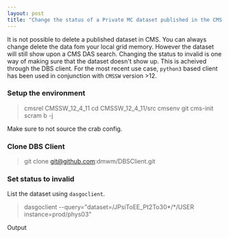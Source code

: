 ```yaml
---
layout: post
title: "Change the status of a Private MC dataset published in the CMS DAS to INVALID"
---
```


It is not possible to delete a published dataset in CMS. You can always change delete the data fom your local grid memory. However the dataset will still show upon a CMS DAS search. Changing the status to invalid is one way of making sure that the dataset doesn't show up. This is acheived through the DBS client. For the most recent use case, `python3` based client has been used in conjunction with `CMSSW` version >12.

### Setup the environment

> cmsrel CMSSW_12_4_11
> cd CMSSW_12_4_11/src
> cmsenv
> git cms-init
> scram b -j

Make sure to not source the crab config. 

### Clone DBS Client

> git clone git@github.com:dmwm/DBSClient.git

### Set status to invalid

List the dataset using `dasgoclient`.

> dasgoclient --query="dataset=/JPsiToEE_Pt2To30*/*/USER instance=prod/phys03"

Output